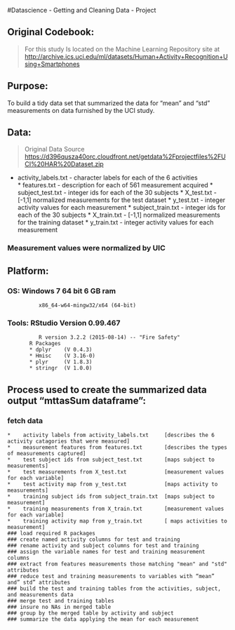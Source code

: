 #Datascience - Getting and Cleaning Data - Project

## Original Codebook:
> For this study Is located on the Machine Learning Repository site at
     <http://archive.ics.uci.edu/ml/datasets/Human+Activity+Recognition+Using+Smartphones> 

## Purpose:
 To build a tidy data set that summarized the data for “mean” and “std” measurements on data furnished by the UCI study.

## Data:
>Original Data Source
https://d396qusza40orc.cloudfront.net/getdata%2Fprojectfiles%2FUCI%20HAR%20Dataset.zip 
*    activity_labels.txt   - character labels for each of the 6 activities      
    *    features.txt          - description for each of 561 measurement acquired
    *    subject_test.txt      -  integer ids for each of the 30 subjects
    *    X_test.txt            - [-1,1]  normalized measurements for the test dataset
    *    y_test.txt            -  integer activity values for each measurement
    *    subject_train.txt     -  integer ids for each of the 30 subjects
    *    X_train.txt           - [-1,1]  normalized measurements for the training dataset 
    *    y_train.txt           -  integer activity values for each measurement
### Measurement values were normalized by UIC
 
## Platform:
   ### OS: Windows 7 64 bit 6 GB ram
              x86_64-w64-mingw32/x64 (64-bit)
   ### Tools: RStudio Version 0.99.467
              R version 3.2.2 (2015-08-14) -- "Fire Safety"
           R Packages
           * dplyr    (V 0.4.3)
           * Hmisc    (V 3.16-0)
           * plyr     (V 1.8.3)
           * stringr  (V 1.0.0)


## Process used to create the summarized data output “mttasSum  dataframe”:
   ### fetch data
    *    activity labels from activity_labels.txt     [describes the 6 activity catagories that were measured]
    *    measurement features from features.txt       [describes the types of measurements captured] 
    *    test subject ids from subject_test.txt       [maps subject to measurements]
    *    test measurements from X_test.txt            [measurement values for each variable]
    *    test activity map from y_test.txt            [maps activity to measurements]
    *    training subject ids from subject_train.txt  [maps subject to measurement]
    *    training measurements from X_train.txt       [measurement values for each variable]
    *    training activity map from y_train.txt       [ maps activities to measurement]
    ### load required R packages
    ### create named activity columns for test and training
    ### rename activity and subject columns for test and training 
    ### assign the variable names for test and training measurement columns
    ### extract from features measurements those matching "mean" and "std" attributes
    ### reduce test and training measurements to variables with “mean” and” std” attributes
    ### build the test and training tables from the activities, subject, and measurements data
    ### merge test and training tables
    ### insure no NAs in merged table
    ### group by the merged table by activity and subject
    ### summarize the data applying the mean for each measurement


